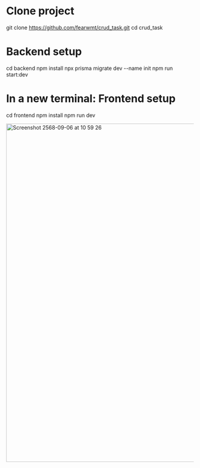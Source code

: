 # Clone project
git clone https://github.com/fearwmt/crud_task.git
cd crud_task

# Backend setup
cd backend
npm install
npx prisma migrate dev --name init
npm run start:dev

# In a new terminal: Frontend setup
cd frontend
npm install
npm run dev

<img width="713" height="907" alt="Screenshot 2568-09-06 at 10 59 26" src="https://github.com/user-attachments/assets/ae2c85dd-c816-4796-b546-06bca97cde1c" />
